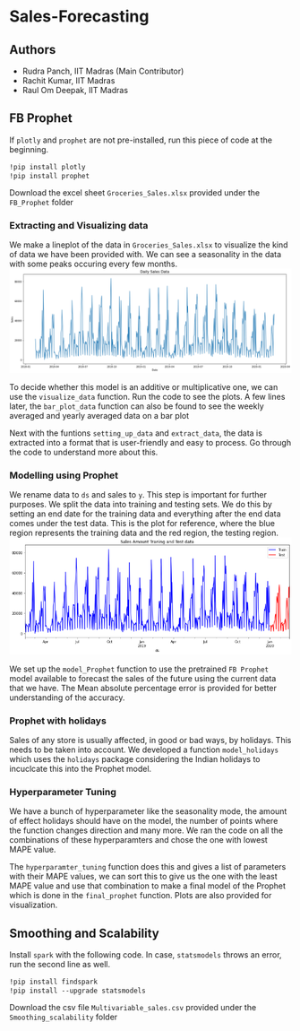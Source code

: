 # Sales-Forecasting

## Authors
- Rudra Panch, IIT Madras (Main Contributor)
- Rachit Kumar, IIT Madras
- Raul Om Deepak, IIT Madras

## FB Prophet
If `plotly` and `prophet` are not pre-installed, run this piece of code at the beginning.
```
!pip install plotly
!pip install prophet
```
Download the excel sheet `Groceries_Sales.xlsx` provided under the `FB_Prophet` folder

### Extracting and Visualizing data

We make a lineplot of the data in `Groceries_Sales.xlsx` to visualize the kind of data we have been provided with. We can see a seasonality in the data with some peaks occuring every few months.
![Data Lineplot](images/lineplot.png)

To decide whether this model is an additive or multiplicative one, we can use the `visualize_data` function. Run the code to see the plots. A few lines later, the `bar_plot_data` function can also be found to see the weekly averaged and yearly averaged data on a bar plot

Next with the funtions `setting_up_data` and `extract_data`, the data is extracted into a format that is user-friendly and easy to process. Go through the code to understand more about this.

### Modelling using Prophet

We rename data to `ds` and sales to `y`. This step is important for further purposes. We split the data into training and testing sets. We do this by setting an end date for the training data and everything after the end data comes under the test data. This is the plot for reference, where the blue region represents the training data and the red region, the testing region. 
![Training and testing data plot](images/Train_and_test_plot.png)

We set up the `model_Prophet` function to use the pretrained `FB Prophet` model available to forecast the sales of the future using the current data that we have. The Mean absolute percentage error is provided for better understanding of the accuracy.

### Prophet with holidays

Sales of any store is usually affected, in good or bad ways, by holidays. This needs to be taken into account. We developed a function `model_holidays` which uses the `holidays` package considering the Indian holidays to incuclcate this into the Prophet model.

### Hyperparameter Tuning

We have a bunch of hyperparameter like the seasonality mode, the amount of effect holidays should have on the model, the number of points where the function changes direction and many more. We ran the code on all the combinations of these hyperparamters and chose the one with lowest MAPE value.

The `hyperparamter_tuning` function does this and gives a list of parameters with their MAPE values, we can sort this to give us the one with the least MAPE value and use that combination to make a final model of the Prophet which is done in the `final_prophet` function. Plots are also provided for visualization.


## Smoothing and Scalability

Install `spark` with the following code. In case, `statsmodels` throws an error, run the second line as well.
```
!pip install findspark
!pip install --upgrade statsmodels
```
Download the csv file `Multivariable_sales.csv` provided under the `Smoothing_scalability` folder
